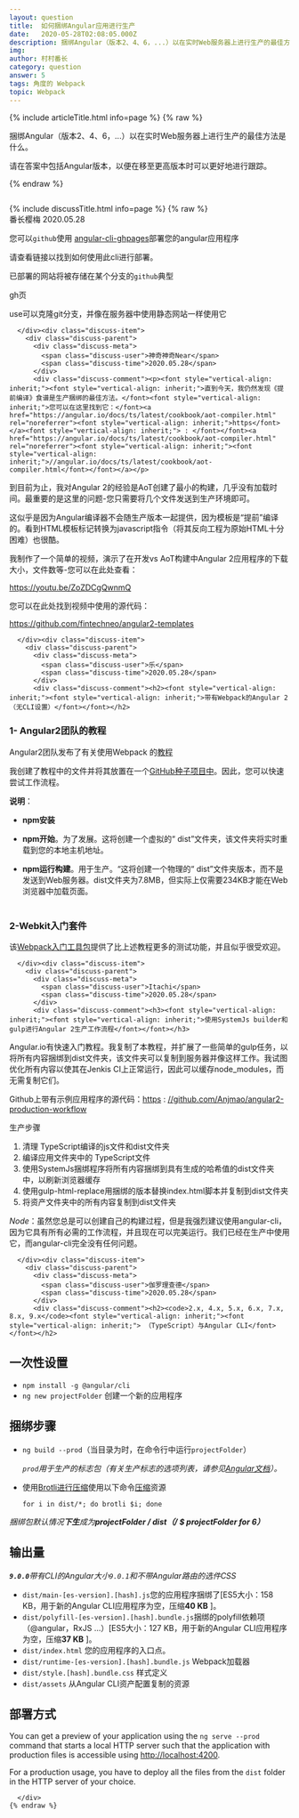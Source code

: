 ```yaml
---
layout: question
title:  如何捆绑Angular应用进行生产
date:   2020-05-28T02:08:05.000Z
description: 捆绑Angular（版本2、4、6，...）以在实时Web服务器上进行生产的最佳方法是什么。请在答案中包括Angular版本，以便在移至更高版本时可以...
img: 
author: 村村番长
category: question
answer: 5
tags: 角度的 Webpack
topic: Webpack
---
```

<div class="article-root">
  <div class="article">
    {% include articleTitle.html info=page %}
    {% raw %}
    <div class="article-content"><p><font style="vertical-align: inherit;"><font style="vertical-align: inherit;">捆绑Angular（版本2、4、6，...）以在实时Web服务器上进行生产的最佳方法是什么。</font></font></p>

<p><font style="vertical-align: inherit;"><font style="vertical-align: inherit;">请在答案中包括Angular版本，以便在移至更高版本时可以更好地进行跟踪。</font></font></p></div>
    {% endraw %}
  </div>
  <p style="height: 0;width:0;overflow: hidden;"> 第4186篇《如何捆绑Angular应用进行生产》来自Winter(https://github.com/aiyld/aiyld.github.io)的站点</p>
  <div class="discuss-wrapper">
    {% include discussTitle.html info=page %}
    {% raw %}
    <div class="discuss-item">
        <div class="discuss-parent">
          <div class="discuss-meta">
            <span class="discuss-user">番长樱梅</span>
            <span class="discuss-time">2020.05.28</span>
          </div>
          <div class="discuss-comment"><p><font style="vertical-align: inherit;"><font style="vertical-align: inherit;">您可以</font></font><code>github</code><font style="vertical-align: inherit;"><font style="vertical-align: inherit;">使用 
 </font><a href="https://www.npmjs.com/package/angular-cli-ghpages" rel="nofollow noreferrer"><font style="vertical-align: inherit;">angular-cli-ghpages</font></a><font style="vertical-align: inherit;">部署您的angular应用程序</font></font><a href="https://www.npmjs.com/package/angular-cli-ghpages" rel="nofollow noreferrer"><font style="vertical-align: inherit;"></font></a></p>

<p><font style="vertical-align: inherit;"><font style="vertical-align: inherit;">请查看链接以找到如何使用此cli进行部署。</font></font></p>

<p><font style="vertical-align: inherit;"><font style="vertical-align: inherit;">已部署的网站将被存储在某个分支的</font></font><code>github</code><font style="vertical-align: inherit;"><font style="vertical-align: inherit;">典型</font></font></p>

<p><font style="vertical-align: inherit;"><font style="vertical-align: inherit;">gh页</font></font></p>

<p><font style="vertical-align: inherit;"><font style="vertical-align: inherit;">use可以克隆git分支，并像在服务器中使用静态网站一样使用它 </font></font></p></div>
        </div>
        
      </div><div class="discuss-item">
        <div class="discuss-parent">
          <div class="discuss-meta">
            <span class="discuss-user">神奇神奇Near</span>
            <span class="discuss-time">2020.05.28</span>
          </div>
          <div class="discuss-comment"><p><font style="vertical-align: inherit;"><font style="vertical-align: inherit;">直到今天，我仍然发现《提前编译》食谱是生产捆绑的最佳方法。</font><font style="vertical-align: inherit;">您可以在这里找到它：</font><a href="https://angular.io/docs/ts/latest/cookbook/aot-compiler.html" rel="noreferrer"><font style="vertical-align: inherit;">https</font></a><font style="vertical-align: inherit;"> : </font></font><a href="https://angular.io/docs/ts/latest/cookbook/aot-compiler.html" rel="noreferrer"><font style="vertical-align: inherit;"><font style="vertical-align: inherit;">//angular.io/docs/ts/latest/cookbook/aot-compiler.html</font></font></a></p>

<p><font style="vertical-align: inherit;"><font style="vertical-align: inherit;">到目前为止，我对Angular 2的经验是AoT创建了最小的构建，几乎没有加载时间。</font><font style="vertical-align: inherit;">最重要的是这里的问题-您只需要将几个文件发送到生产环境即可。</font></font></p>

<p><font style="vertical-align: inherit;"><font style="vertical-align: inherit;">这似乎是因为Angular编译器不会随生产版本一起提供，因为模板是“提前”编译的。</font><font style="vertical-align: inherit;">看到HTML模板标记转换为javascript指令（将其反向工程为原始HTML十分困难）也很酷。</font></font></p>

<p><font style="vertical-align: inherit;"><font style="vertical-align: inherit;">我制作了一个简单的视频，演示了在开发vs AoT构建中Angular 2应用程序的下载大小，文件数等-您可以在此处查看：</font></font></p>

<p><a href="https://youtu.be/ZoZDCgQwnmQ" rel="noreferrer"><font style="vertical-align: inherit;"><font style="vertical-align: inherit;">https://youtu.be/ZoZDCgQwnmQ</font></font></a></p>

<p><font style="vertical-align: inherit;"><font style="vertical-align: inherit;">您可以在此处找到视频中使用的源代码：</font></font></p>

<p><a href="https://github.com/fintechneo/angular2-templates" rel="noreferrer"><font style="vertical-align: inherit;"><font style="vertical-align: inherit;">https://github.com/fintechneo/angular2-templates</font></font></a></p></div>
        </div>
        
      </div><div class="discuss-item">
        <div class="discuss-parent">
          <div class="discuss-meta">
            <span class="discuss-user">乐</span>
            <span class="discuss-time">2020.05.28</span>
          </div>
          <div class="discuss-comment"><h2><font style="vertical-align: inherit;"><font style="vertical-align: inherit;">带有Webpack的Angular 2（无CLI设置）</font></font></h2>

<h3><font style="vertical-align: inherit;"><font style="vertical-align: inherit;">1- Angular2团队的教程</font></font></h3>

<p><font style="vertical-align: inherit;"><font style="vertical-align: inherit;">Angular2团队发布了</font><font style="vertical-align: inherit;">有关使用Webpack </font><font style="vertical-align: inherit;">的</font></font><a href="https://angular.io/docs/ts/latest/guide/webpack.html" rel="noreferrer"><font style="vertical-align: inherit;"><font style="vertical-align: inherit;">教程</font></font></a><font style="vertical-align: inherit;"></font></p>

<p><font style="vertical-align: inherit;"><font style="vertical-align: inherit;">我创建了教程中的文件并将其放置在一个</font></font><a href="https://github.com/Psyzoo/angular2-webpack" rel="noreferrer"><font style="vertical-align: inherit;"><font style="vertical-align: inherit;">GitHub种子项目中</font></font></a><font style="vertical-align: inherit;"><font style="vertical-align: inherit;">。</font><font style="vertical-align: inherit;">因此，您可以快速尝试工作流程。</font></font></p>

<p><strong><font style="vertical-align: inherit;"><font style="vertical-align: inherit;">说明</font></font></strong><font style="vertical-align: inherit;"><font style="vertical-align: inherit;">：</font></font></p>

<ul>
<li><p><strong><font style="vertical-align: inherit;"><font style="vertical-align: inherit;">npm安装</font></font></strong></p></li>
<li><p><strong><font style="vertical-align: inherit;"><font style="vertical-align: inherit;">npm开始</font></font></strong><font style="vertical-align: inherit;"><font style="vertical-align: inherit;">。</font><font style="vertical-align: inherit;">为了发展。</font><font style="vertical-align: inherit;">这将创建一个虚拟的“ dist”文件夹，该文件夹将实时重载到您的本地主机地址。</font></font></p></li>
<li><p><strong><font style="vertical-align: inherit;"><font style="vertical-align: inherit;">npm运行构建</font></font></strong><font style="vertical-align: inherit;"><font style="vertical-align: inherit;">。</font><font style="vertical-align: inherit;">用于生产。</font><font style="vertical-align: inherit;">“这将创建一个物理的“ dist”文件夹版本，而不是发送到Web服务器。dist文件夹为7.8MB，但实际上仅需要234KB才能在Web浏览器中加载页面。 
</font></font><br><br></p></li>
</ul>

<h3><font style="vertical-align: inherit;"><font style="vertical-align: inherit;">2-Webkit入门套件</font></font></h3>  

<p><font style="vertical-align: inherit;"><font style="vertical-align: inherit;">该</font></font><a href="https://github.com/AngularClass/angular2-webpack-starter" rel="noreferrer"><font style="vertical-align: inherit;"><font style="vertical-align: inherit;">Webpack入门工具包</font></font></a><font style="vertical-align: inherit;"><font style="vertical-align: inherit;">提供了比上述教程更多的测试功能，并且似乎很受欢迎。</font></font></p></div>
        </div>
        
      </div><div class="discuss-item">
        <div class="discuss-parent">
          <div class="discuss-meta">
            <span class="discuss-user">Itachi</span>
            <span class="discuss-time">2020.05.28</span>
          </div>
          <div class="discuss-comment"><h3><font style="vertical-align: inherit;"><font style="vertical-align: inherit;">使用SystemJs builder和gulp进行Angular 2生产工作流程</font></font></h3>

<p><font style="vertical-align: inherit;"><font style="vertical-align: inherit;">Angular.io有快速入门教程。</font><font style="vertical-align: inherit;">我复制了本教程，并扩展了一些简单的gulp任务，以将所有内容捆绑到dist文件夹，该文件夹可以复制到服务器并像这样工作。</font><font style="vertical-align: inherit;">我试图优化所有内容以使其在Jenkis CI上正常运行，因此可以缓存node_modules，而无需复制它们。</font></font></p>

<p><font style="vertical-align: inherit;"><font style="vertical-align: inherit;">Github上带有示例应用程序的源代码：</font><a href="https://github.com/Anjmao/angular2-production-workflow" rel="noreferrer"><font style="vertical-align: inherit;">https</font></a><font style="vertical-align: inherit;"> : </font></font><a href="https://github.com/Anjmao/angular2-production-workflow" rel="noreferrer"><font style="vertical-align: inherit;"><font style="vertical-align: inherit;">//github.com/Anjmao/angular2-production-workflow</font></font></a></p><font style="vertical-align: inherit;"><font style="vertical-align: inherit;">

生产步骤

</font></font><ol>
<li><font style="vertical-align: inherit;"><font style="vertical-align: inherit;">清理 TypeScript编译的js文件和dist文件夹</font></font></li>
<li><font style="vertical-align: inherit;"><font style="vertical-align: inherit;">编译应用文件夹中的 TypeScript文件</font></font></li>
<li><font style="vertical-align: inherit;"><font style="vertical-align: inherit;">使用SystemJs捆绑程序将所有内容捆绑到具有生成的哈希值的dist文件夹中，以刷新浏览器缓存</font></font></li>
<li><font style="vertical-align: inherit;"><font style="vertical-align: inherit;">使用gulp-html-replace用捆绑的版本替换index.html脚本并复制到dist文件夹</font></font></li>
<li><font style="vertical-align: inherit;"><font style="vertical-align: inherit;">将资产文件夹中的所有内容复制到dist文件夹</font></font></li>
</ol>

<p><em><font style="vertical-align: inherit;"><font style="vertical-align: inherit;">Node</font></font></em><font style="vertical-align: inherit;"><font style="vertical-align: inherit;">：虽然您总是可以创建自己的构建过程，但是我强烈建议使用angular-cli，因为它具有所有必需的工作流程，并且现在可以完美运行。</font><font style="vertical-align: inherit;">我们已经在生产中使用它，而angular-cli完全没有任何问题。</font></font></p></div>
        </div>
        
      </div><div class="discuss-item">
        <div class="discuss-parent">
          <div class="discuss-meta">
            <span class="discuss-user">伽罗理查德</span>
            <span class="discuss-time">2020.05.28</span>
          </div>
          <div class="discuss-comment"><h2><code>2.x, 4.x, 5.x, 6.x, 7.x, 8.x, 9.x</code><font style="vertical-align: inherit;"><font style="vertical-align: inherit;"> （TypeScript）与Angular CLI</font></font></h2>

<h2><font style="vertical-align: inherit;"><font style="vertical-align: inherit;">一次性设置</font></font></h2>

<ul>
<li><code>npm install -g @angular/cli</code></li>
<li><code>ng new projectFolder</code><font style="vertical-align: inherit;"><font style="vertical-align: inherit;"> 创建一个新的应用程序</font></font></li>
</ul>

<h2><font style="vertical-align: inherit;"><font style="vertical-align: inherit;">捆绑步骤</font></font></h2>

<ul>
<li><p><code>ng build --prod</code><font style="vertical-align: inherit;"><font style="vertical-align: inherit;">（当目录为时，在命令行中运行</font></font><code>projectFolder</code><font style="vertical-align: inherit;"><font style="vertical-align: inherit;">）</font></font></p>

<p><em><font style="vertical-align: inherit;"></font><code>prod</code><font style="vertical-align: inherit;"><font style="vertical-align: inherit;">用于生产的</font><font style="vertical-align: inherit;">标志</font><font style="vertical-align: inherit;">包（</font><font style="vertical-align: inherit;">有关生产标志的选项列表，</font><font style="vertical-align: inherit;">请参见</font></font><a href="https://github.com/angular/angular-cli/wiki/build" rel="noreferrer"><font style="vertical-align: inherit;"><font style="vertical-align: inherit;">Angular文档</font></font></a><font style="vertical-align: inherit;"><font style="vertical-align: inherit;">）。</font></font></em></p></li>
<li><p><font style="vertical-align: inherit;"><font style="vertical-align: inherit;">使用</font></font><a href="https://en.wikipedia.org/wiki/Brotli" rel="noreferrer"><font style="vertical-align: inherit;"><font style="vertical-align: inherit;">Brotli进行压缩</font></font></a><font style="vertical-align: inherit;"><font style="vertical-align: inherit;">使用以下命令</font><a href="https://en.wikipedia.org/wiki/Brotli" rel="noreferrer"><font style="vertical-align: inherit;">压缩</font></a><font style="vertical-align: inherit;">资源</font></font></p>

<p><code>for i in dist/*; do brotli $i; done</code></p></li>
</ul>

<p><em><font style="vertical-align: inherit;"><font style="vertical-align: inherit;">捆绑包默认情况</font><strong><font style="vertical-align: inherit;">下生</font></strong><font style="vertical-align: inherit;">成为</font></font><strong><font style="vertical-align: inherit;"><font style="vertical-align: inherit;">projectFolder / dist（/ $ projectFolder for 6）</font></font></strong></em> </p>

<h2><font style="vertical-align: inherit;"><font style="vertical-align: inherit;">输出量</font></font></h2>

<p><em><font style="vertical-align: inherit;"></font><strong><code>9.0.0</code></strong><font style="vertical-align: inherit;"><font style="vertical-align: inherit;">带有CLI的</font><font style="vertical-align: inherit;">Angular大小</font></font><code>9.0.1</code><font style="vertical-align: inherit;"><font style="vertical-align: inherit;">和不带Angular路由的选件CSS</font></font></em></p>

<ul>
<li><code>dist/main-[es-version].[hash].js</code><font style="vertical-align: inherit;"><font style="vertical-align: inherit;">您的应用程序捆绑了[ES5大小：158 KB，用于新的Angular CLI应用程序为空，</font><font style="vertical-align: inherit;">压缩</font></font><strong><font style="vertical-align: inherit;"><font style="vertical-align: inherit;">40 KB</font></font></strong><font style="vertical-align: inherit;"><font style="vertical-align: inherit;"> ]。</font></font></li>
<li><code>dist/polyfill-[es-version].[hash].bundle.js</code><font style="vertical-align: inherit;"><font style="vertical-align: inherit;">捆绑的polyfill依赖项（@angular，RxJS ...）[ES5大小：127 KB，用于新的Angular CLI应用程序为空，</font><font style="vertical-align: inherit;">压缩</font></font><strong><font style="vertical-align: inherit;"><font style="vertical-align: inherit;">37 KB</font></font></strong><font style="vertical-align: inherit;"><font style="vertical-align: inherit;"> ]。</font></font></li>
<li><code>dist/index.html</code><font style="vertical-align: inherit;"><font style="vertical-align: inherit;"> 您的应用程序的入口点。</font></font></li>
<li><code>dist/runtime-[es-version].[hash].bundle.js</code><font style="vertical-align: inherit;"><font style="vertical-align: inherit;"> Webpack加载器</font></font></li>
<li><code>dist/style.[hash].bundle.css</code><font style="vertical-align: inherit;"><font style="vertical-align: inherit;"> 样式定义</font></font></li>
<li><code>dist/assets</code><font style="vertical-align: inherit;"><font style="vertical-align: inherit;"> 从Angular CLI资产配置复制的资源</font></font></li>
</ul>

<h2><font style="vertical-align: inherit;"><font style="vertical-align: inherit;">部署方式</font></font></h2>

<p>You can get a preview of your application using the <code>ng serve --prod</code> command that starts a local HTTP server such that the application with production files is accessible using <a href="http://localhost:4200" rel="noreferrer">http://localhost:4200</a>.</p>

<p>For a production usage, you have to deploy all the files from the <code>dist</code> folder in the HTTP server of your choice.</p></div>
        </div>
        
      </div>
    {% endraw %}
  </div>
<div>
